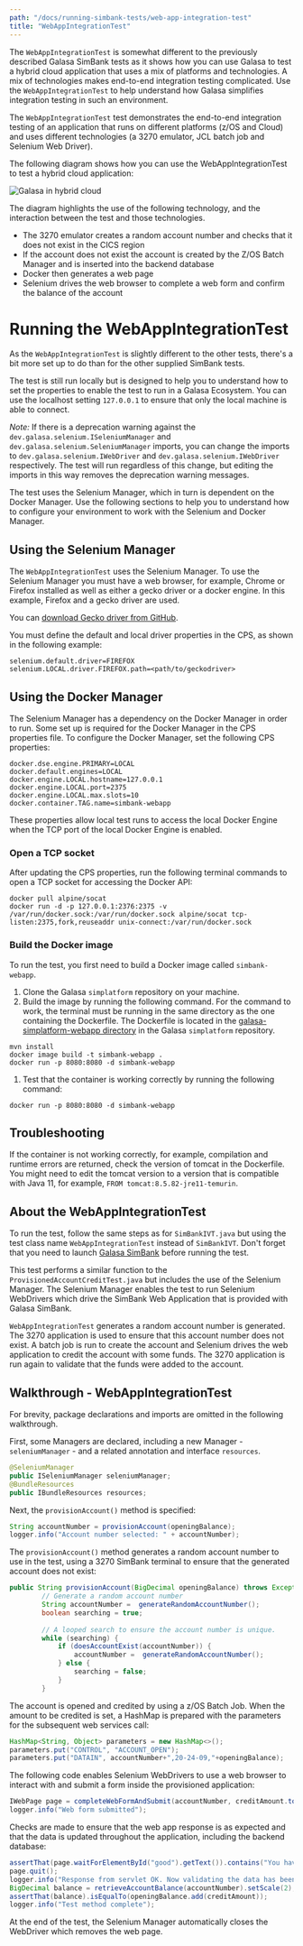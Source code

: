 ```yaml
---
path: "/docs/running-simbank-tests/web-app-integration-test"
title: "WebAppIntegrationTest"
---
```


The `WebAppIntegrationTest` is somewhat different to the previously described Galasa SimBank tests as it shows how you can use Galasa to test a hybrid cloud application that uses a mix of platforms and technologies. A mix of technologies makes end-to-end integration testing complicated. Use the `WebAppIntegrationTest` to help understand how Galasa simplifies integration testing in such an environment.

The `WebAppIntegrationTest` test demonstrates the end-to-end integration testing of an application that runs on different platforms (z/OS and Cloud) and uses different technologies (a 3270 emulator, JCL batch job and Selenium Web Driver).

The following diagram shows how you can use the WebAppIntegrationTest to test a hybrid cloud application: 

![Galasa in hybrid cloud](../../galasa-hybrid-cloud.svg)

The diagram highlights the use of the following technology, and the interaction between the test and those technologies.

 - The 3270 emulator creates a random account number and checks that it does not exist in the CICS region
 - If the account does not exist the account is created by the Z/OS Batch Manager and is inserted into the backend database
 - Docker then generates a web page
 -  Selenium drives the web browser to complete a web form and confirm the balance of the account


# Running the WebAppIntegrationTest

As the `WebAppIntegrationTest` is slightly different to the other tests, there's a bit more set up to do than for the other supplied SimBank tests. 

The test is still run locally but is designed to help you to understand how to set the properties to enable the test to run in a Galasa Ecosystem. You can use the localhost setting `127.0.0.1` to ensure that only the local machine is able to connect. 

*Note:* If there is a deprecation warning against the ```dev.galasa.selenium.ISeleniumManager``` and ```dev.galasa.selenium.SeleniumManager``` imports, you can change the imports to ```dev.galasa.selenium.IWebDriver``` and ```dev.galasa.selenium.IWebDriver``` respectively. The test will run regardless of this change, but editing the imports in this way removes the deprecation warning messages. 

The test uses the Selenium Manager, which in turn is dependent on the Docker Manager. Use the following sections to help you to understand how to configure your environment to work with the Selenium and Docker Manager. 

## Using the Selenium Manager

The `WebAppIntegrationTest` uses the Selenium Manager. To use the Selenium Manager you must have a web browser, for example, Chrome or Firefox installed as well as either a gecko driver or a docker engine. In this example, Firefox and a gecko driver are used. 

You can <a href="https://github.com/mozilla/geckodriver/releases" target="_blank"> download Gecko driver from GitHub</a>. 

You must define the default and local driver properties in the CPS, as shown in the following example:

```
selenium.default.driver=FIREFOX
selenium.LOCAL.driver.FIREFOX.path=<path/to/geckodriver>
```

## Using the Docker Manager 

The Selenium Manager has a dependency on the Docker Manager in order to run. Some set up is required for the Docker Manager in the CPS properties file. To configure the Docker Manager, set the following CPS properties:  

```
docker.dse.engine.PRIMARY=LOCAL
docker.default.engines=LOCAL
docker.engine.LOCAL.hostname=127.0.0.1
docker.engine.LOCAL.port=2375
docker.engine.LOCAL.max.slots=10
docker.container.TAG.name=simbank-webapp
```

These properties allow local test runs to access the local Docker Engine when the TCP port of the local Docker Engine is enabled.


### Open a TCP socket

After updating the CPS properties, run the following terminal commands to open a TCP socket for accessing the Docker API:

```
docker pull alpine/socat
docker run -d -p 127.0.0.1:2376:2375 -v /var/run/docker.sock:/var/run/docker.sock alpine/socat tcp-listen:2375,fork,reuseaddr unix-connect:/var/run/docker.sock
```

### Build the Docker image 

To run the test, you first need to build a Docker image called `simbank-webapp`.
1. Clone the Galasa `simplatform` repository on your machine. 
1. Build the image by running the following command. For the command to work, the terminal must be running in the same directory as the one containing the Dockerfile. The Dockerfile is located in the [galasa-simplatform-webapp directory](https://github.com/galasa-dev/simplatform/tree/main/galasa-simplatform-application/galasa-simplatform-webapp) in the Galasa `simplatform` repository.
```
mvn install
docker image build -t simbank-webapp .
docker run -p 8080:8080 -d simbank-webapp
```
1. Test that the container is working correctly by running the following command:
```
docker run -p 8080:8080 -d simbank-webapp
```

## Troubleshooting

If the container is not working correctly, for example, compilation and runtime errors are returned, check the version of tomcat in the Dockerfile. You might need to edit the tomcat version to a version that is compatible with Java 11, for example, ```FROM tomcat:8.5.82-jre11-temurin```.


## About the WebAppIntegrationTest

To run the test, follow the same steps as for `SimBankIVT.java` but using the test class name `WebAppIntegrationTest` instead of `SimBankIVT`. Don't forget that you need to launch [Galasa SimBank](/docs/getting-started/simbank) before running the test.

This test performs a similar function to the `ProvisionedAccountCreditTest.java` but includes the use of the Selenium Manager. The Selenium Manager enables the test to run Selenium WebDrivers which drive the SimBank Web Application that is provided with Galasa SimBank. 

`WebAppIntegrationTest` generates a random account number is generated. The 3270 application is used to ensure that this account number does not exist. A batch job is run to create the account and 
Selenium drives the web application to credit the account with some funds. The 3270 application is run again to validate that the funds were added to the account.


## Walkthrough - WebAppIntegrationTest

For brevity, package declarations and imports are omitted in the following walkthrough.

First, some Managers are declared, including a new Manager - `seleniumManager` - and a related annotation and interface `resources`.

```java
@SeleniumManager
public ISeleniumManager seleniumManager;
@BundleResources
public IBundleResources resources;
```

Next, the `provisionAccount()` method is specified: 

```java
String accountNumber = provisionAccount(openingBalance);
logger.info("Account number selected: " + accountNumber);
```

The `provisionAccount()` method generates a random account number to use in the test, using a 3270 SimBank terminal to ensure that the generated account does not exist:

```java
public String provisionAccount(BigDecimal openingBalance) throws Exception {
		// Generate a random account number
		String accountNumber =  generateRandomAccountNumber();
		boolean searching = true;
		
		// A looped search to ensure the account number is unique.
		while (searching) {
			if (doesAccountExist(accountNumber)) {
				accountNumber =  generateRandomAccountNumber();
			} else {
				searching = false;
			}
		}
```

The account is opened and credited by using a z/OS Batch Job. When the amount to be credited is set, a HashMap is prepared with the parameters for the subsequent web services call:

```java
HashMap<String, Object> parameters = new HashMap<>();
parameters.put("CONTROL", "ACCOUNT_OPEN");
parameters.put("DATAIN", accountNumber+",20-24-09,"+openingBalance);
```

The following code enables Selenium WebDrivers to use a web browser to interact with and submit a form inside the provisioned application:

```java
IWebPage page = completeWebFormAndSubmit(accountNumber, creditAmount.toString());
logger.info("Web form submitted");
```

Checks are made to ensure that the web app response is as expected and that the data is updated throughout the application, including the backend database:

```java
assertThat(page.waitForElementById("good").getText()).contains("You have successfully completed the transaction");
page.quit();
logger.info("Response from servlet OK. Now validating the data has been updated in the database");
BigDecimal balance = retrieveAccountBalance(accountNumber).setScale(2);
assertThat(balance).isEqualTo(openingBalance.add(creditAmount));
logger.info("Test method complete");
```

At the end of the test, the Selenium Manager automatically closes the WebDriver which removes the web page.
